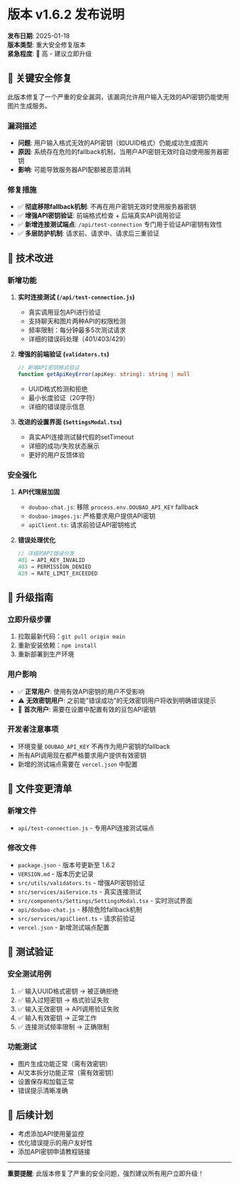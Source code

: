 # 版本 v1.6.2 发布说明

**发布日期**: 2025-01-18  
**版本类型**: 重大安全修复版本  
**紧急程度**: 🔴 高 - 建议立即升级

## 🚨 关键安全修复

此版本修复了一个严重的安全漏洞，该漏洞允许用户输入无效的API密钥仍能使用图片生成服务。

### 漏洞描述
- **问题**: 用户输入格式无效的API密钥（如UUID格式）仍能成功生成图片
- **原因**: 系统存在危险的fallback机制，当用户API密钥无效时自动使用服务器密钥
- **影响**: 可能导致服务器API配额被恶意消耗

### 修复措施
- ✅ **彻底移除fallback机制**: 不再在用户密钥无效时使用服务器密钥
- ✅ **增强API密钥验证**: 前端格式检查 + 后端真实API调用验证
- ✅ **新增连接测试端点**: `/api/test-connection` 专门用于验证API密钥有效性
- ✅ **多层防护机制**: 请求前、请求中、请求后三重验证

## 🔧 技术改进

### 新增功能
1. **实时连接测试 (`/api/test-connection.js`)**
   - 真实调用豆包API进行验证
   - 支持聊天和图片两种API的权限检测
   - 频率限制：每分钟最多5次测试请求
   - 详细的错误码处理（401/403/429）

2. **增强的前端验证 (`validators.ts`)**
   ```typescript
   // 新增API密钥格式验证
   function getApiKeyError(apiKey: string): string | null
   ```
   - UUID格式检测和拒绝
   - 最小长度验证（20字符）
   - 详细的错误提示信息

3. **改进的设置界面 (`SettingsModal.tsx`)**
   - 真实API连接测试替代假的setTimeout
   - 详细的成功/失败状态展示
   - 更好的用户反馈体验

### 安全强化
1. **API代理层加固**
   - `doubao-chat.js`: 移除 `process.env.DOUBAO_API_KEY` fallback
   - `doubao-images.js`: 严格要求用户提供API密钥
   - `apiClient.ts`: 请求前验证API密钥格式

2. **错误处理优化**
   ```javascript
   // 详细的API错误分类
   401 → API_KEY_INVALID
   403 → PERMISSION_DENIED  
   429 → RATE_LIMIT_EXCEEDED
   ```

## 🔄 升级指南

### 立即升级步骤
1. 拉取最新代码：`git pull origin main`
2. 重新安装依赖：`npm install`
3. 重新部署到生产环境

### 用户影响
- ✅ **正常用户**: 使用有效API密钥的用户不受影响
- ⚠️ **无效密钥用户**: 之前能"错误成功"的无效密钥用户将收到明确错误提示
- 🔧 **首次用户**: 需要在设置中配置有效的豆包API密钥

### 开发者注意事项
- 环境变量 `DOUBAO_API_KEY` 不再作为用户密钥的fallback
- 所有API调用现在都严格要求用户提供有效密钥
- 新增的测试端点需要在 `vercel.json` 中配置

## 📝 文件变更清单

### 新增文件
- `api/test-connection.js` - 专用API连接测试端点

### 修改文件
- `package.json` - 版本号更新至 1.6.2
- `VERSION.md` - 版本历史记录
- `src/utils/validators.ts` - 增强API密钥验证
- `src/services/aiService.ts` - 真实连接测试
- `src/components/Settings/SettingsModal.tsx` - 实时测试界面
- `api/doubao-chat.js` - 移除危险fallback机制
- `src/services/apiClient.ts` - 请求前验证
- `vercel.json` - 新增测试端点配置

## 🧪 测试验证

### 安全测试用例
1. ✅ 输入UUID格式密钥 → 被正确拒绝
2. ✅ 输入过短密钥 → 格式验证失败
3. ✅ 输入无效密钥 → API调用验证失败
4. ✅ 输入有效密钥 → 正常工作
5. ✅ 连接测试频率限制 → 正确限制

### 功能测试
- 图片生成功能正常（需有效密钥）
- AI文本拆分功能正常（需有效密钥）
- 设置保存和加载正常
- 错误提示清晰准确

## 🔮 后续计划

- 考虑添加API使用量监控
- 优化错误提示的用户友好性
- 添加API密钥申请教程链接

---

**重要提醒**: 此版本修复了严重的安全问题，强烈建议所有用户立即升级！